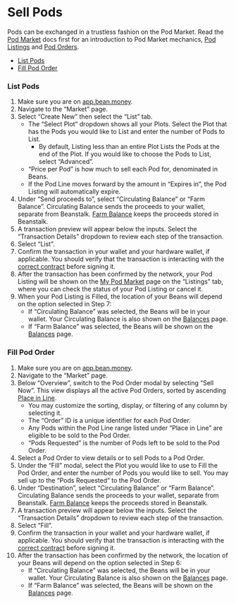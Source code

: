 # Sell Pods

Pods can be exchanged in a trustless fashion on the Pod Market. Read the [Pod Market](../../farm/market.md#the-pod-market) docs first for an introduction to Pod Market mechanics, [Pod Listings](../../additional-resources/glossary.md#pod-listing) and [Pod Orders](../../additional-resources/glossary.md#pod-order).

* [List Pods](sell-pods.md#\_f0v6b16fz4gt)
* [Fill Pod Order](sell-pods.md#\_ypbvhjlyyqna)

### List Pods <a href="#_f0v6b16fz4gt" id="_f0v6b16fz4gt"></a>

1. Make sure you are on [app.bean.money](https://app.bean.money/).
2. Navigate to the “Market” page.
3. Select “Create New” then select the “List” tab.
   * The “Select Plot” dropdown shows all your Plots. Select the Plot that has the Pods you would like to List and enter the number of Pods to List.
     * By default, Listing less than an entire Plot Lists the Pods at the end of the Plot. If you would like to choose the Pods to List, select “Advanced”.
   * “Price per Pod” is how much to sell each Pod for, denominated in Beans.
   * If the Pod Line moves forward by the amount in “Expires in”, the Pod Listing will automatically expire.
4. Under “Send proceeds to”, select “Circulating Balance” or “Farm Balance”. Circulating Balance sends the proceeds to your wallet, separate from Beanstalk. [Farm Balance](../../additional-resources/glossary.md#farm-assets) keeps the proceeds stored in Beanstalk.
5. A transaction preview will appear below the inputs. Select the “Transaction Details” dropdown to review each step of the transaction.
6. Select “List”.
7. Confirm the transaction in your wallet and your hardware wallet, if applicable. You should verify that the transaction is interacting with the [correct contract](../../additional-resources/contracts.md) before signing it.
8. After the transaction has been confirmed by the network, your Pod Listing will be shown on the [My Pod Market](https://app.bean.money/#/market/account) page on the “Listings” tab, where you can check the status of your Pod Listing or cancel it.
9. When your Pod Listing is Filled, the location of your Beans will depend on the option selected in Step 7:
   * If “Circulating Balance” was selected, the Beans will be in your wallet. Your Circulating Balance is also shown on the [Balances](https://app.bean.money/#/balances) page.
   * If “Farm Balance” was selected, the Beans will be shown on the [Balances](https://app.bean.money/#/balances) page.

### Fill Pod Order <a href="#_ypbvhjlyyqna" id="_ypbvhjlyyqna"></a>

1. Make sure you are on [app.bean.money](https://app.bean.money/).
2. Navigate to the “Market” page.
3. Below “Overview”, switch to the Pod Order modal by selecting “Sell Now”. This view displays all the active Pod Orders, sorted by ascending [Place in Line](../../additional-resources/glossary.md#pod-line).
   * You may customize the sorting, display, or filtering of any column by selecting it.
   * The “Order” ID is a unique identifier for each Pod Order.
   * Any Pods within the Pod Line range listed under “Place in Line” are eligible to be sold to the Pod Order.
   * “Pods Requested” is the number of Pods left to be sold to the Pod Order.
4. Select a Pod Order to view details or to sell Pods to a Pod Order.
5. Under the “Fill” modal, select the Plot you would like to use to Fill the Pod Order, and enter the number of Pods you would like to sell. You may sell up to the “Pods Requested” to the Pod Order.
6. Under “Destination”, select “Circulating Balance” or “Farm Balance”. Circulating Balance sends the proceeds to your wallet, separate from Beanstalk. [Farm Balance](../../additional-resources/glossary.md#farm-assets) keeps the proceeds stored in Beanstalk.
7. A transaction preview will appear below the inputs. Select the “Transaction Details” dropdown to review each step of the transaction.
8. Select “Fill”.
9. Confirm the transaction in your wallet and your hardware wallet, if applicable. You should verify that the transaction is interacting with the [correct contract](../../additional-resources/contracts.md) before signing it.
10. After the transaction has been confirmed by the network, the location of your Beans will depend on the option selected in Step 6:
    * If “Circulating Balance” was selected, the Beans will be in your wallet. Your Circulating Balance is also shown on the [Balances](https://app.bean.money/#/balances) page.
    * If “Farm Balance” was selected, the Beans will be shown on the [Balances](https://app.bean.money/#/balances) page.
